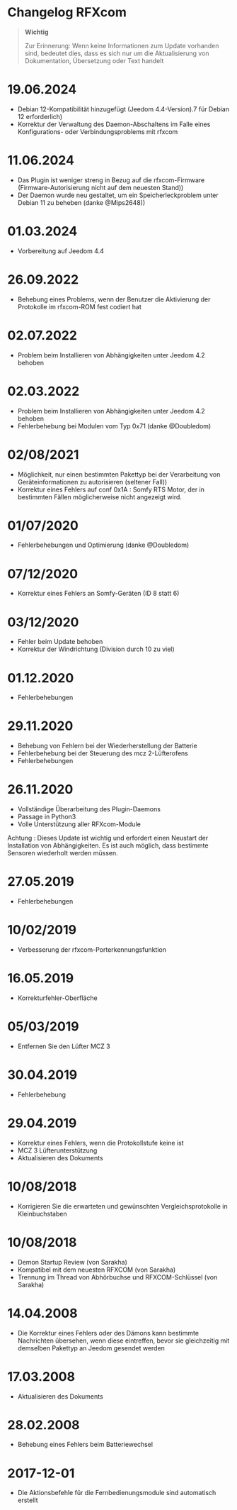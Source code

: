 # Changelog RFXcom

>**Wichtig**
>
>Zur Erinnerung: Wenn keine Informationen zum Update vorhanden sind, bedeutet dies, dass es sich nur um die Aktualisierung von Dokumentation, Übersetzung oder Text handelt

# 19.06.2024

- Debian 12-Kompatibilität hinzugefügt (Jeedom 4.4-Version).7 für Debian 12 erforderlich)
- Korrektur der Verwaltung des Daemon-Abschaltens im Falle eines Konfigurations- oder Verbindungsproblems mit rfxcom

# 11.06.2024

- Das Plugin ist weniger streng in Bezug auf die rfxcom-Firmware (Firmware-Autorisierung nicht auf dem neuesten Stand))
- Der Daemon wurde neu gestaltet, um ein Speicherleckproblem unter Debian 11 zu beheben (danke @Mips2648))

# 01.03.2024

- Vorbereitung auf Jeedom 4.4

# 26.09.2022

- Behebung eines Problems, wenn der Benutzer die Aktivierung der Protokolle im rfxcom-ROM fest codiert hat

# 02.07.2022

- Problem beim Installieren von Abhängigkeiten unter Jeedom 4.2 behoben

# 02.03.2022

- Problem beim Installieren von Abhängigkeiten unter Jeedom 4.2 behoben
- Fehlerbehebung bei Modulen vom Typ 0x71 (danke @Doubledom)

# 02/08/2021

- Möglichkeit, nur einen bestimmten Pakettyp bei der Verarbeitung von Geräteinformationen zu autorisieren (seltener Fall))
- Korrektur eines Fehlers auf conf 0x1A : Somfy RTS Motor, der in bestimmten Fällen möglicherweise nicht angezeigt wird.

# 01/07/2020

- Fehlerbehebungen und Optimierung (danke @Doubledom)

# 07/12/2020

- Korrektur eines Fehlers an Somfy-Geräten (ID 8 statt 6)

# 03/12/2020

- Fehler beim Update behoben
- Korrektur der Windrichtung (Division durch 10 zu viel)

# 01.12.2020

- Fehlerbehebungen

# 29.11.2020

- Behebung von Fehlern bei der Wiederherstellung der Batterie
- Fehlerbehebung bei der Steuerung des mcz 2-Lüfterofens
- Fehlerbehebungen

# 26.11.2020

- Vollständige Überarbeitung des Plugin-Daemons
- Passage in Python3
- Volle Unterstützung aller RFXcom-Module

Achtung : Dieses Update ist wichtig und erfordert einen Neustart der Installation von Abhängigkeiten. Es ist auch möglich, dass bestimmte Sensoren wiederholt werden müssen.

# 27.05.2019

- Fehlerbehebungen

# 10/02/2019

- Verbesserung der rfxcom-Porterkennungsfunktion

# 16.05.2019

- Korrekturfehler-Oberfläche

# 05/03/2019

- Entfernen Sie den Lüfter MCZ 3

# 30.04.2019

- Fehlerbehebung

# 29.04.2019

- Korrektur eines Fehlers, wenn die Protokollstufe keine ist
- MCZ 3 Lüfterunterstützung
- Aktualisieren des Dokuments

# 10/08/2018

- Korrigieren Sie die erwarteten und gewünschten Vergleichsprotokolle in Kleinbuchstaben

# 10/08/2018

- Demon Startup Review (von Sarakha)
- Kompatibel mit dem neuesten RFXCOM (von Sarakha)
- Trennung im Thread von Abhörbuchse und RFXCOM-Schlüssel (von Sarakha)

# 14.04.2008

- Die Korrektur eines Fehlers oder des Dämons kann bestimmte Nachrichten übersehen, wenn diese eintreffen, bevor sie gleichzeitig mit demselben Pakettyp an Jeedom gesendet werden

# 17.03.2008

- Aktualisieren des Dokuments

# 28.02.2008

- Behebung eines Fehlers beim Batteriewechsel

# 2017-12-01

- Die Aktionsbefehle für die Fernbedienungsmodule sind
    automatisch erstellt
